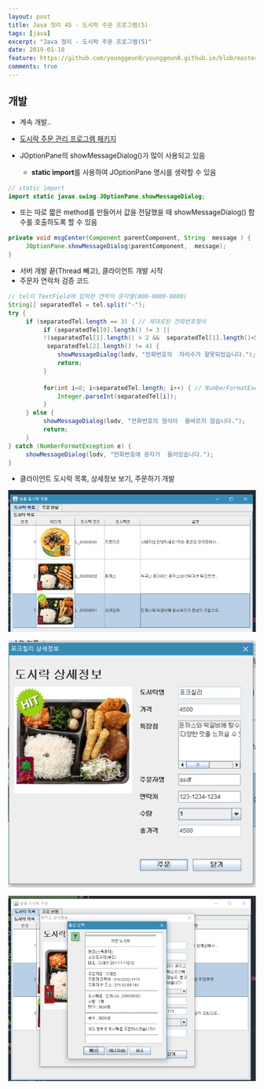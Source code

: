 ```yaml
---
layout: post
title: Java 정리 45 - 도시락 주문 프로그램(5)
tags: [java]
excerpt: "Java 정리 - 도시락 주문 프로그램(5)"
date: 2019-01-18
feature: https://github.com/younggeun0/younggeun0.github.io/blob/master/_posts/img/java/JavaImageFeature.png?raw=true
comments: true
---
```



## 개발

* 계속 개발..
* [도시락 주문 관리 프로그램 패키지](https://github.com/younggeun0/SSangYoung/tree/master/dev/workspace/lunch_prj/src/kr/co/sist/lunch)

* JOptionPane의 showMessageDialog()가 많이 사용되고 있음
  * **static import**를 사용하여 JOptionPane 명시를 생략할 수 있음

```java
// static import
import static javax.swing.JOptionPane.showMessageDialog; 
```

* 또는 따로 짧은 method를 만들어서 값을 전달했을 때 showMessageDialog() 함수를 호출하도록 할 수 있음

```java
private void msgCenter(Component parentComponent, String  message ) {
     JOptionPane.showMessageDialog(parentComponent,  message);
}
```

* 서버 개발 끝(Thread 빼고), 클라이언트 개발 시작
* 주문자 연락처 검증 코드

```java
// tel이 TextField에 입력한 연락처 문자열(000-0000-0000)
String[] separatedTel = tel.split("-");
try {
     if (separatedTel.length == 3) { // 제대로된 전화번호형식
          if (separatedTel[0].length() != 3 || 
          !(separatedTel[1].length() > 2 &&  separatedTel[1].length()<5) ||
           separatedTel[2].length() != 4) {
              showMessageDialog(lodv, "전화번호의  자리수가 잘못되었습니다.");
              return;
          }
          
          for(int i=0; i<separatedTel.length; i++) { // NumberFormatException 있는지
              Integer.parseInt(separatedTel[i]);
          }
     } else {
          showMessageDialog(lodv, "전화번호의 형식이  올바르지 않습니다.");
          return;
     }
} catch (NumberFormatException e) {
     showMessageDialog(lodv, "전화번호에 문자가  들어있습니다.");
}
```

* 클라이언트 도시락 목록, 상세정보 보기, 주문하기 개발

![01](https://github.com/younggeun0/younggeun0.github.io/blob/master/_posts/img/java/45/01.png?raw=true)

![02](https://github.com/younggeun0/younggeun0.github.io/blob/master/_posts/img/java/45/02.png?raw=true)

![03](https://github.com/younggeun0/younggeun0.github.io/blob/master/_posts/img/java/45/03.png?raw=true)
